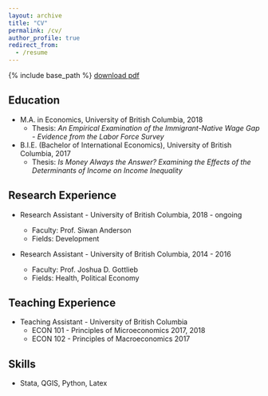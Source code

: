 ```yaml
---
layout: archive
title: "CV"
permalink: /cv/
author_profile: true
redirect_from:
  - /resume
---
```


{% include base_path %}
[download pdf](/files/Uyseok_Lee_CV.pdf)

## Education
* M.A. in Economics, University of British Columbia, 2018
  + Thesis: *An Empirical Examination of the Immigrant-Native Wage Gap - Evidence from the Labor Force Survey*
* B.I.E. (Bachelor of International Economics), University of British Columbia, 2017
  + Thesis: *Is Money Always the Answer? Examining the Effects of the Determinants of Income on Income Inequality*

## Research Experience
* Research Assistant - University of British Columbia, 2018 - ongoing
  * Faculty: Prof. Siwan Anderson
  * Fields: Development

* Research Assistant - University of British Columbia, 2014 - 2016 
  * Faculty: Prof. Joshua D. Gottlieb
  * Fields: Health, Political Economy
  
## Teaching Experience
 * Teaching Assistant - University of British Columbia
   * ECON 101 - Principles of Microeconomics 2017, 2018
   * ECON 102 - Principles of Macroeconomics 2017
  
## Skills
* Stata, QGIS, Python, Latex
